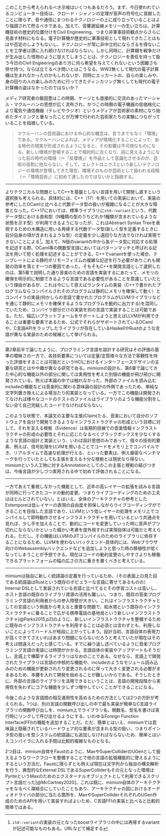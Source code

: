 <!-- 4章のもの -->

このことから考えられるべき示唆はいくつもあるだろう。まず、今日使われているコンピューター技術は、クロード・シャノンの定理が音声の符号化に貢献したことに限らず、音や通信にまつわるテクノロジーの上に成り立っていることはより強調されて然るべきである。加えて、音響遅延線メモリーの生い立ちは、計算機技術の歴史的位置付けをCivil Engineering、つまり非軍事技術観点からさらに見直す材料にもなる。電子計算機が歴史的に軍事技術として現れてきたことはもはや否定のしようもないし、テクノロジーが常に非中立的にならざるを得ないことを工学者は頭に入れ続けなければならない。しかし同時に、計算機を戦争だけが生み出した怪物のように捉えてしまうことは、テクノロジーを責任を持って扱う今日のCivil Engieeringのあり方に何ら希望を与えてくれないという困難さも併せ持つ。ならば立てるべき問いとはこうなる。WW2無くして現代の電子計算機は生まれなかったのかもしれないが、同時にエッカートの、自らの楽しみや、身の回りの人の楽しみのために行ってきたティンカリング無くしても現代の電子計算機の姿はなかったのではないか？



メディア研究者の飯田豊はこの時期、ケージとも直接的に交流のあったマーシャル・マクルーハンの思想が広く流布され、かつこの時期の電子機器の低価格化により電気や通信機器（テレビやラジオ）というメディアが芸術家の素材になり始めたタイミングと重なったことが万博で行われた芸術家たちの実験につながっていることを指摘している。

> マクルーハンの芸術論における中心的な概念は、言うまでもなく「環境」である。マクルーハンによれば、メディアが環境化することによって、ある時代の現実が形成されるようになると、その影響は不可視なものになる。新しい環境が登場することで相対的に古くなり、目に見えるようになった前の時代の環境（＝「反環境」）を作品として意識化させるのが、芸術の役割に他ならない。そして，エレクトロニクスという新しいテクノロジーの環境が登場してきた現在、環境そのものが芸術として扱われる段階（＝「環境芸術」）に初めて達したのではないかと指摘する。

---

よりテクニカルな問題としてC++を基盤としない言語を用いて開発し直すという選択肢も考えられる。具体的には、C++（17）を用いての実装において、実装の参考にしたOCamlと比べると代数データ型の扱いが複雑になることが大きな障害となった。C++17においては、標準ライブラリに`std::variant`という、代数データ型における直和型（N種類の型のうちどれか1種類が含まれているような状態を示す型）が利用できるようになったが、これはAbstract Syntax Treeを表現するための木構造に用いる再帰する代数データ型(新しく型を定義するときに自分自身の項が含まれるような型）の定義を少し遠回りな方法でなければ実現できないことによる[^recursivevariant]。加えて、N個のvariantの中から各データ型に対応する処理を記述する際、OCaml等の関数型言語においてはパターンマッチと呼ばれる記法を用いて短く処理を記述することができる。C++でvariantを使った場合、テンプレートによる静的ポリモーフィズムの複雑な記述を行う必要がありこれも開発の効率を落とす一つの要因であった。そもそもC++を開発言語として選択したのは、第5章で説明した通り音楽のための言語を実装するにあたって、メモリの確保を明示的に制御できるような言語である必要性があることを意識していたという理由があるが、これは今にして思えばランタイムの実装（C++で書かれたプログラムならコンパイルされそのプログラムは静的にメモリを確保して動く）とコンパイラの実装(何かしらの言語で書かれたプログラムがLLVMライブラリなどを通じて静的にメモリを確保するようなプログラムを動的に出力する)を混同していたため、コンパイラ部分だけの実装を別の言語で実装することは可能である。ただ、幅広いプラットフォームをサポートしようと思えばLLVMが利用できることは重要な要素であるため、公式でそれらがサポートされているOCamlや、C言語APIをラップしたライブラリが存在しているHaskellやRustのような言語が異なる実装のための候補として挙げられる。

[^recursivevariant]: `std::variant`の実装の元となったboostライブラリの中には再帰するvariantが記述可能なものもある。URLなどで補足する

---

第2章前半で論じたように、プログラミング言語を設計する研究はその評価の基準の曖昧さの一方で、各技術要素については定量/定質様々な方法で客観性を持った評価をすることは可能だというHCIにおけるインターフェースデザインの主要な研究とはやや趣が異なる研究である。mimiumの設計も、第6章で論じてきた中心的な機能以外の部分に関しては実用性を考えた別個の機能が飛び飛びに開発されている。例えば本論の中では触れなかった、外部のファイルを読み込むincludeの機能などは音楽的に関わる意味論の設計の外側であったため、単純な文字列置き換えによる場当たり的実装となっている。一方でこの機能は開発されてなければ様々なコードのテストのファイルはライブラリのような機能分割をしない全て自己完結したコードでなければならない。

このような状態で、本論文の主要な主張(Claim)たる、音楽において自分のソフトウェアを自分で開発できるようなインフラストラクチャの形成という目標に対して、それを支える根拠（Evidence）は長期的目線での音楽情報インフラストラクチャの形成の必要性とそれに応じたなるべくブラックボックスを少なくするような言語の設計と実装という、いわば設計思想のみであって、個々の技術的要素、例えば、信号処理をLLVMを用いることでコードをメモリ上でコンパイルでき、リアルタイムで高速な処理が行える、といった要素は、例え厳密なベンチマークを行っていたとしても主張を支える十分な根拠とは現状なり得ない。mimiumという人工物に対するAnnotationとしてのこの主張と根拠の結びつきは、今後言語が少しづつ実用される中で初めて評価されることになる。

---

一方であえて重視しなかった機能として、近年の高レイヤーの拡張を試みる言語が同時に行ってきたコードの動的変更、つまりライブコーディングのための工夫はほとんどされていない。とはいえ、全体のアーキテクチャの参考としたExtemporeは低レイヤーの表現の自由度を担保しながらライブコーディングができることを目指した言語であり、LLVMという低レイヤーの処理をメモリ上でコンパイルして即時動作させるインフラストラクチャを用いているという共通点を見れば、少し手を加えることで、動的にコードを変更していった時に音声がブツ切れにならないかといった細かい考慮を度外視すれば実現自体は可能だと考えられる。ただし、その機能はLLVMのJITコンパイルのためのライブラリに依存することになるため、LLVMを使わないバックエンド–具体的には、Webブラウザ向けのWebassemblyバックエンドなどを追加しようと思った時の移植性が低くなってしまうことが予想できる。現在はコードの動的変更のしやすさよりも稼働できるプラットフォームの幅の広さの方に重きを置くべきと考えている。

---

mimiumは独自に新しく統語論の定義を行っているため、（その表面上の見た目である統語論はRustという既存のポピュラーな言語に寄せてあるものの）Internal DSLとして実装されている言語と比べてるとその学習コストは高いし、ホスト言語の既存のライブラリ資源の活用も難しい。つまり、既存の音楽プログラミング言語の利用者からの参入障壁が大きい。これはインフラストラクチャとしての言語という側面から考えると重要な問題で、給水塔という既存のインフラストラクチャに乗ることで広がる携帯電話の基地局という新しいインフラストラクチャ[@Parks2015,p2]のように、新しいインフラストラクチャを整備するために既存のインフラストラクチャを利用することは必須とは言わずとも、利用しないことによってハードルが格段に上がってしまう。設計当初、言語自体の表現力が高くできてさえいればあまり問題にならないだろうと考えていたが現在はその考えは間違えだったと感じている。すでに繰り返し述べているように音楽プログラミング言語の実装には時間がかかる。言語自体の実装やアップデートもそうだし、言語上で構築するライブラリはなおのことである。なぜなら、言語上で開発されたライブラリは言語の中核的な機能や、includeのようなモジュール読み込みのための機能が更新されたり変更されるのに伴って大きく変更される必要がままあるため、本腰を入れて開発を始めることが難しいからである。そうしたときに、外部の言語のライブラリを活用できるということは、言語の開発段階から実用性を失わずにコアな機能を少しずつ増やしていくことができることになる。

今後このような言語間の相互運用性を高めるための方法としては2つの方針が考えられる。1つは、別の言語の関数呼び出しの中で最も実装が簡単なC言語ライブラリの関数呼び出しを、mimium上でライブラリ名、関数名、型名を書けば実行時にリンクして呼び出せるようにする、いわゆるForeign Function Interface(FFI)の機能を追加することだ。ただ、簡単とはいえ、mimiumでは意味論上隠蔽されているハードウェア的な要素が含まれる型の扱い、つまりポインタ型の扱いを型システムの統語論にも追加しなければならないため、簡単とはいえコンパイラに入れる手間は比較的複雑なものとなる。

2つ目は、mimium自体をFaustのように、MaxやSuperColliderのUGenとして扱えるようなワークフローを整備することで他の言語の拡張機能的に使えるようにするという方法だ。Faustに限らずとも例えば現在は文字列から独自の構文解析を行う、典型的なExternal DSLであるSuperColliderもその元となった環境はPyriteというMaxのためのエクスターナルオブジェクトとして利用できるスクリプト言語だった[@McCartney2020]。これは既に、mimium自体のアーキテクチャをなるべく疎結合にしていたこともあり、アーキテクチャの図におけるオーディオドライバの部分に当たる箇所を、MaxやSuperColliderそれぞれのUGen作成のためのAPIを用いて実装すればよいため、C言語FFIの実装と比べると比較的簡単ではある。